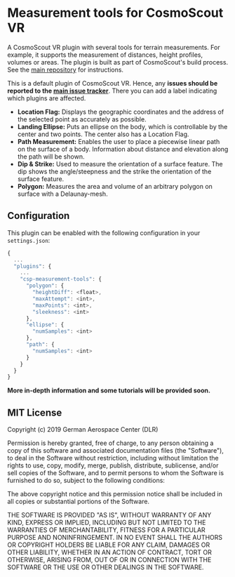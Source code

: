 # Measurement tools for CosmoScout VR

A CosmoScout VR plugin with several tools for terrain measurements. For example, it supports the measurement of distances, height profiles, volumes or areas. The plugin is built as part of CosmoScout's build process. See the [main repository](https://github.com/cosmoscout/cosmoscout-vr) for instructions.

This is a default plugin of CosmoScout VR. Hence, any **issues should be reported to the [main issue tracker](https://github.com/cosmoscout/cosmoscout-vr/issues)**. There you can add a label indicating which plugins are affected.

* **Location Flag:** Displays the geographic coordinates and the address of the selected point as accurately as possible.
* **Landing Ellipse:** Puts an ellipse on the body, which is controllable by the center and two points. The center also has a Location Flag.
* **Path Measurement:** Enables the user to place a piecewise linear path on the surface of a body. Information about distance and elevation along the path will be shown.
* **Dip & Strike:** Used to measure the orientation of a surface feature. The dip shows the angle/steepness and the strike the orientation of the surface feature.
* **Polygon:** Measures the area and volume of an arbitrary polygon on surface with a Delaunay-mesh.

## Configuration

This plugin can be enabled with the following configuration in your `settings.json`:

```javascript
{
  ...
  "plugins": {
    ...
    "csp-measurement-tools": {
      "polygon": {
        "heightDiff": <float>,
        "maxAttempt": <int>,
        "maxPoints": <int>,
        "sleekness": <int>
      },
      "ellipse": {
        "numSamples": <int>
      },
      "path": {
        "numSamples": <int>
      }
    }
  }
}
```

**More in-depth information and some tutorials will be provided soon.**

## MIT License

Copyright (c) 2019 German Aerospace Center (DLR)

Permission is hereby granted, free of charge, to any person obtaining a copy
of this software and associated documentation files (the "Software"), to deal
in the Software without restriction, including without limitation the rights
to use, copy, modify, merge, publish, distribute, sublicense, and/or sell
copies of the Software, and to permit persons to whom the Software is
furnished to do so, subject to the following conditions:

The above copyright notice and this permission notice shall be included in all
copies or substantial portions of the Software.

THE SOFTWARE IS PROVIDED "AS IS", WITHOUT WARRANTY OF ANY KIND, EXPRESS OR
IMPLIED, INCLUDING BUT NOT LIMITED TO THE WARRANTIES OF MERCHANTABILITY,
FITNESS FOR A PARTICULAR PURPOSE AND NONINFRINGEMENT. IN NO EVENT SHALL THE
AUTHORS OR COPYRIGHT HOLDERS BE LIABLE FOR ANY CLAIM, DAMAGES OR OTHER
LIABILITY, WHETHER IN AN ACTION OF CONTRACT, TORT OR OTHERWISE, ARISING FROM,
OUT OF OR IN CONNECTION WITH THE SOFTWARE OR THE USE OR OTHER DEALINGS IN THE
SOFTWARE.
